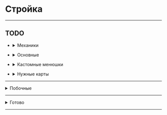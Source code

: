 # Стройка
<hr>

## TODO
- <details>
  <summary>Механики</summary>

  - Механика доставки блоков из хранилища рабочим, прокачка склада на скорость передачи и вместимость
  - Ребитхи - новые города, бустеры статистики
  - Фриланс система -> доп доход (сроки, +- репутации)
  - Починка зданий: механика починки - принос блоков
</details>

- <details>
  <summary>Основные</summary>
  
  - Снос заглушек для постройки
  - Статистика плохо робит (kensuke)
  - Доделать сохранение всех полей в kensuke
  - Не работает ставка блоков
  - Взятие кредитов (переработать)
  - Информация по работникам норм - инфо какие поля чё значат
  - Ломание зданий улучшить (уведомление)
  - Донат: Автомат починка зданий(Здания не ломаются)
  - Глобальный бустер - меньше блоков для починки зданий
  - Изменить меню доната (меньше разных цветов)
  - Вывод инфы о поломке
  - Локации (расширение города)
  - Чем больше репутация - тем больше можешь потерять
  - Обучение (пройтись по всем механикам, рассказать)
  - <details>
    <summary>Глобальная карта мира</summary>

    ![image](https://i.imgur.com/t3I3Brf.jpg)
    </details>
  - Переходы между локациями
  - Переделать систему кейсов - 1 кейс, из него падает обычный, редкий, легендарный, указать какие работники могу выпасть
  - Меню след блоков (инфо про постройку)
  - Ежедневные награды, задания
  - Теги в чате и в табе
  - Связывание всего в экономику
  - Настройка экономики
  - Кастомные сервис (db)
</details>

- <details>
  <summary>Кастомные менюшки</summary>

  - Прокачка рабочего
  - Информация про рабочего (объяснение все полей)
  - Взятие блоков со склада
  - Прокачка склада
  - Покупка блоков в магазине
  - Круг следующих блоков
</details>

- <details>
  <summary>Нужные карты</summary>

  - Структуры
  - Локации (перестйка в один город)
</details>

<hr>

<details>
  <summary>Побочные</summary>

- Рефактор менюшек доната
</details>

<hr>

<details>
  <summary>Готово</summary>

- +Взятие денег в долг -> Банк
- +Работники + Покупка - в одно меню
- +Взятие блоков со склада (ЛКМ - 64, ПКМ - всё)
- +Склад: нет места в инвентаре - ...
- +Реактивный склад (изменяется без закрытия)
- +Тп по локам не работает
- +Можно положить на склад предметы меню и доната
- +Сортировка работников по редкости
- +Здание мэрии - пассивный доход, улучшать
- +Афк зона
- +Донат: Игровая валюта
- <details>
  <summary>+Русские символы в intelij терминале</summary>

  <h5>Settings/Preferences | Editor | File Encodings</h5>
  ```
  global encoding -> UTF-8
  project encoding -> UTF-8
  ```
  <h5>Help | Edit Custom VM Options</h5>
  ```
  -Dconsole.encoding=UTF-8
  -Dfile.encoding=UTF-8
  ```
  </details>
- +Оптимизация мира(gameRules: tickSpeed...)
</details>

<hr>
